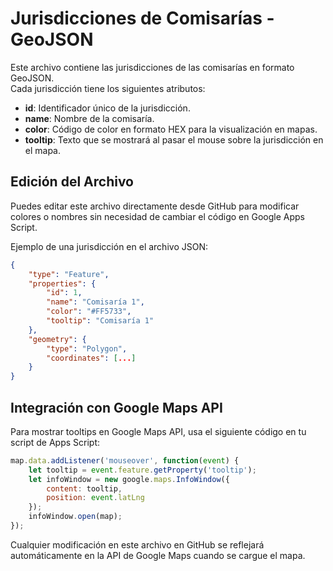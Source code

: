 
# Jurisdicciones de Comisarías - GeoJSON

Este archivo contiene las jurisdicciones de las comisarías en formato GeoJSON.  
Cada jurisdicción tiene los siguientes atributos:  

- **id**: Identificador único de la jurisdicción.  
- **name**: Nombre de la comisaría.  
- **color**: Código de color en formato HEX para la visualización en mapas.  
- **tooltip**: Texto que se mostrará al pasar el mouse sobre la jurisdicción en el mapa.  

## Edición del Archivo  
Puedes editar este archivo directamente desde GitHub para modificar colores o nombres sin necesidad de cambiar el código en Google Apps Script.  

Ejemplo de una jurisdicción en el archivo JSON:  
```json
{
    "type": "Feature",
    "properties": {
        "id": 1,
        "name": "Comisaría 1",
        "color": "#FF5733",
        "tooltip": "Comisaría 1"
    },
    "geometry": {
        "type": "Polygon",
        "coordinates": [...]
    }
}
```

## Integración con Google Maps API  
Para mostrar tooltips en Google Maps API, usa el siguiente código en tu script de Apps Script:

```javascript
map.data.addListener('mouseover', function(event) {
    let tooltip = event.feature.getProperty('tooltip');
    let infoWindow = new google.maps.InfoWindow({
        content: tooltip,
        position: event.latLng
    });
    infoWindow.open(map);
});
```

Cualquier modificación en este archivo en GitHub se reflejará automáticamente en la API de Google Maps cuando se cargue el mapa.  
